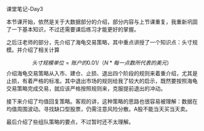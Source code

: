 课堂笔记-Day3

本节课开始，依然是关于大数据部分的介绍，部分内容与上节课重复，我重新巩固了一下基本知识，不过还需要课后练习才能更好的掌握。

之后汪老师的部分，先介绍了海龟交易策略，其中重点讲授了一个知识点：头寸规模。并介绍了相关计算

$$
头寸规模单位=账户的0.01/（N*每一点数所代表的美元）
$$
介绍海龟交易策略从入市、建仓、止损、退出四个阶段的规则来着重介绍，尤其是止损，有着严格的标准。其中退出市场的规则给我了较大的启示，既然要按照海龟交易策略完成交易，就应该严格按照规则来，克服提前退出的冲动。

接下来介绍了均值回复策略。客观的讲，这种策略的思路也很容易被理解：数据在均值周围波动。寻找缺口型股票，仍需注意风险分散。A股不能当天买当天卖。

最后介绍了些组队策略的要点，不过暂时还不太理解。

